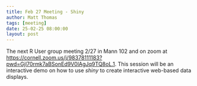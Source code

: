 ```yaml
---
title: Feb 27 Meeting - Shiny 
author: Matt Thomas
tags: [meeting]
date: 25-02-25 08:00:00
layout: post
--- 
```



The next R User group meeting 2/27 in Mann 102 and on zoom at https://cornell.zoom.us/j/98378111183?pwd=Gjl70rmk7aBSonEd9V0lAgJq9TQ8oL.1. This session will be an interactive demo on how to use *shiny* to create interactive web-based data displays.
